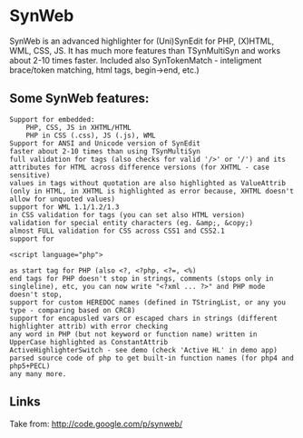 
# SynWeb

SynWeb is an advanced highlighter for (Uni)SynEdit for PHP, (X)HTML, WML, CSS, JS. It has much more features than TSynMultiSyn and works about 2-10 times faster. Included also SynTokenMatch - inteligment brace/token matching, html tags, begin->end, etc.)

## Some SynWeb features:

    Support for embedded:
        PHP, CSS, JS in XHTML/HTML
        PHP in CSS (.css), JS (.js), WML 
    Support for ANSI and Unicode version of SynEdit
    faster about 2-10 times than using TSynMultiSyn
    full validation for tags (also checks for valid '/>' or '/') and its attributes for HTML across difference versions (for XHTML - case sensitive)
    values in tags without quotation are also highlighted as ValueAttrib (only in HTML, in XHTML is highlighted as error because, XHTML doesn't allow for unquoted values)
    support for WML 1.1/1.2/1.3
    in CSS validation for tags (you can set also HTML version)
    validation for special entity characters (eg. &amp;, &copy;)
    almost FULL validation for CSS across CSS1 and CSS2.1
    support for

    <script language="php">

    as start tag for PHP (also <?, <?php, <?=, <%)
    end tags for PHP doesn't stop in strings, comments (stops only in singleline), etc, you can now write "<?xml ... ?>" and PHP mode doesn't stop,
    support for custom HEREDOC names (defined in TStringList, or any you type - comparing based on CRC8)
    support for encapusled vars or escaped chars in strings (different highlighter attrib) with error checking
    any word in PHP (but not keyword or function name) written in UpperCase highlighted as ConstantAttrib
    ActiveHighlighterSwitch - see demo (check 'Active HL' in demo app)
    parsed source code of php to get built-in function names (for php4 and php5+PECL)
    any many more. 

## Links

Take from: http://code.google.com/p/synweb/

